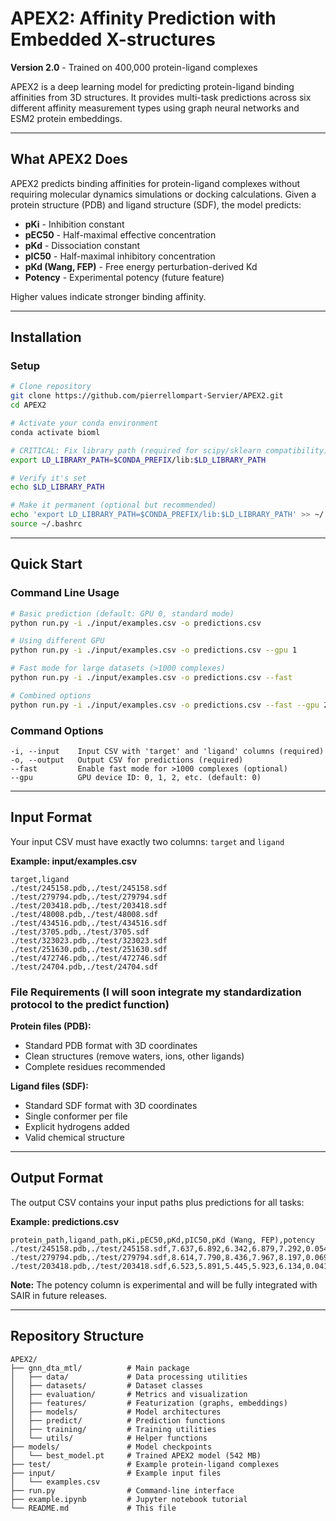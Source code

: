 # APEX2: Affinity Prediction with Embedded X-structures

**Version 2.0** - Trained on 400,000 protein-ligand complexes

APEX2 is a deep learning model for predicting protein-ligand binding affinities from 3D structures. It provides multi-task predictions across six different affinity measurement types using graph neural networks and ESM2 protein embeddings.

---

## What APEX2 Does

APEX2 predicts binding affinities for protein-ligand complexes without requiring molecular dynamics simulations or docking calculations. Given a protein structure (PDB) and ligand structure (SDF), the model predicts:

- **pKi** - Inhibition constant
- **pEC50** - Half-maximal effective concentration  
- **pKd** - Dissociation constant
- **pIC50** - Half-maximal inhibitory concentration
- **pKd (Wang, FEP)** - Free energy perturbation-derived Kd
- **Potency** - Experimental potency (future feature)

Higher values indicate stronger binding affinity.

---

## Installation

### Setup

```bash
# Clone repository
git clone https://github.com/pierrellompart-Servier/APEX2.git
cd APEX2

# Activate your conda environment
conda activate bioml

# CRITICAL: Fix library path (required for scipy/sklearn compatibility)
export LD_LIBRARY_PATH=$CONDA_PREFIX/lib:$LD_LIBRARY_PATH

# Verify it's set
echo $LD_LIBRARY_PATH

# Make it permanent (optional but recommended)
echo 'export LD_LIBRARY_PATH=$CONDA_PREFIX/lib:$LD_LIBRARY_PATH' >> ~/.bashrc
source ~/.bashrc
```

---

## Quick Start

### Command Line Usage

```bash
# Basic prediction (default: GPU 0, standard mode)
python run.py -i ./input/examples.csv -o predictions.csv

# Using different GPU
python run.py -i ./input/examples.csv -o predictions.csv --gpu 1

# Fast mode for large datasets (>1000 complexes)
python run.py -i ./input/examples.csv -o predictions.csv --fast

# Combined options
python run.py -i ./input/examples.csv -o predictions.csv --fast --gpu 2
```

### Command Options

```
-i, --input    Input CSV with 'target' and 'ligand' columns (required)
-o, --output   Output CSV for predictions (required)
--fast         Enable fast mode for >1000 complexes (optional)
--gpu          GPU device ID: 0, 1, 2, etc. (default: 0)
```

---

## Input Format

Your input CSV must have exactly two columns: `target` and `ligand`

**Example: input/examples.csv**
```csv
target,ligand
./test/245158.pdb,./test/245158.sdf
./test/279794.pdb,./test/279794.sdf
./test/203418.pdb,./test/203418.sdf
./test/48008.pdb,./test/48008.sdf
./test/434516.pdb,./test/434516.sdf
./test/3705.pdb,./test/3705.sdf
./test/323023.pdb,./test/323023.sdf
./test/251630.pdb,./test/251630.sdf
./test/472746.pdb,./test/472746.sdf
./test/24704.pdb,./test/24704.sdf
```

### File Requirements (I will soon integrate my standardization protocol to the predict function)

**Protein files (PDB):**
- Standard PDB format with 3D coordinates
- Clean structures (remove waters, ions, other ligands)
- Complete residues recommended

**Ligand files (SDF):**
- Standard SDF format with 3D coordinates
- Single conformer per file
- Explicit hydrogens added
- Valid chemical structure

---

## Output Format

The output CSV contains your input paths plus predictions for all tasks:

**Example: predictions.csv**
```csv
protein_path,ligand_path,pKi,pEC50,pKd,pIC50,pKd (Wang, FEP),potency
./test/245158.pdb,./test/245158.sdf,7.637,6.892,6.342,6.879,7.292,0.054
./test/279794.pdb,./test/279794.sdf,8.614,7.790,8.436,7.967,8.197,0.069
./test/203418.pdb,./test/203418.sdf,6.523,5.891,5.445,5.923,6.134,0.041
```

**Note:** The potency column is experimental and will be fully integrated with SAIR in future releases.

---

## Repository Structure

```
APEX2/
├── gnn_dta_mtl/          # Main package
│   ├── data/             # Data processing utilities
│   ├── datasets/         # Dataset classes
│   ├── evaluation/       # Metrics and visualization
│   ├── features/         # Featurization (graphs, embeddings)
│   ├── models/           # Model architectures
│   ├── predict/          # Prediction functions
│   ├── training/         # Training utilities
│   └── utils/            # Helper functions
├── models/               # Model checkpoints
│   └── best_model.pt     # Trained APEX2 model (542 MB)
├── test/                 # Example protein-ligand complexes
├── input/                # Example input files
│   └── examples.csv
├── run.py                # Command-line interface
├── example.ipynb         # Jupyter notebook tutorial
└── README.md             # This file
```
